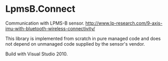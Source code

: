 LpmsB.Connect
=============

Communication with LPMS-B sensor.
http://www.lp-research.com/9-axis-imu-with-bluetooth-wireless-connectivity/

This library is implemented from scratch in pure managed code and does not depend on unmanaged code supplied by the sensor's vendor.

Build with Visual Studio 2010.
